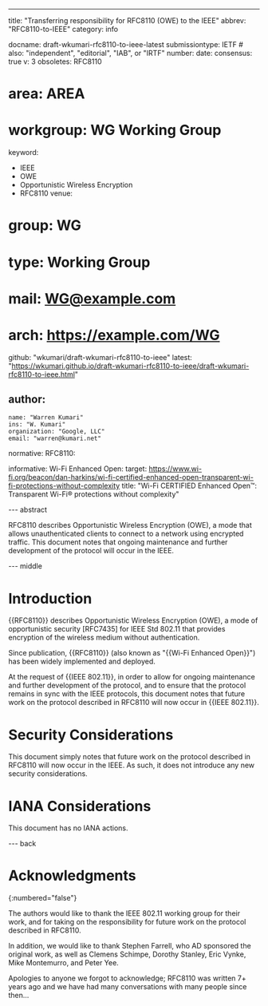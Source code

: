 ---
title: "Transferring responsibility for RFC8110 (OWE) to the IEEE"
abbrev: "RFC8110-to-IEEE"
category: info

docname: draft-wkumari-rfc8110-to-ieee-latest
submissiontype: IETF  # also: "independent", "editorial", "IAB", or "IRTF"
number:
date:
consensus: true
v: 3
obsoletes: RFC8110
# area: AREA
# workgroup: WG Working Group
keyword:
 - IEEE
 - OWE
 - Opportunistic Wireless Encryption
 - RFC8110
venue:
#  group: WG
#  type: Working Group
#  mail: WG@example.com
#  arch: https://example.com/WG
  github: "wkumari/draft-wkumari-rfc8110-to-ieee"
  latest: "https://wkumari.github.io/draft-wkumari-rfc8110-to-ieee/draft-wkumari-rfc8110-to-ieee.html"

author:
  -
    name: "Warren Kumari"
    ins: "W. Kumari"
    organization: "Google, LLC"
    email: "warren@kumari.net"

normative:
  RFC8110:

informative:
  Wi-Fi Enhanced Open:
    target: https://www.wi-fi.org/beacon/dan-harkins/wi-fi-certified-enhanced-open-transparent-wi-fi-protections-without-complexity
    title: "Wi-Fi CERTIFIED Enhanced Open™: Transparent Wi-Fi® protections without complexity"


--- abstract

RFC8110 describes Opportunistic Wireless Encryption (OWE), a mode that allows
unauthenticated clients to connect to a network using encrypted traffic. This
document notes that ongoing maintenance and further development of the protocol
will occur in the IEEE.

--- middle

# Introduction

{{RFC8110}} describes Opportunistic Wireless Encryption (OWE), a mode
of opportunistic security [RFC7435] for IEEE Std 802.11 that provides
encryption of the wireless medium without authentication.

Since publication, {{RFC8110}} (also known as "{{Wi-Fi Enhanced Open}}") has
been widely implemented and deployed.

At the request of {{IEEE 802.11}}, in order to allow for ongoing maintenance
and further development of the  protocol, and to ensure that the protocol
remains in sync with the IEEE protocols, this document notes that future work
on the protocol described in RFC8110 will now occur in {{IEEE 802.11}}.


# Security Considerations

This document simply notes that future work on the protocol described in
RFC8110 will now occur in the IEEE. As such, it does not introduce any new
security considerations.


# IANA Considerations

This document has no IANA actions.


--- back

# Acknowledgments
{:numbered="false"}

The authors would like to thank the IEEE 802.11 working group for their work,
and for taking on the responsibility for future work on the protocol
described in RFC8110.

In addition, we would like to thank Stephen Farrell, who AD sponsored the
original work, as well as Clemens Schimpe, Dorothy Stanley, Eric Vynke,
Mike Montemurro, and Peter Yee.

Apologies to anyone we forgot to acknowledge; RFC8110 was written 7+ years ago
and we have had many conversations with many people since then...

